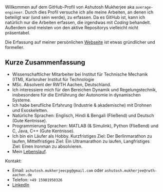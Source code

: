 Willkommen auf dem GitHub-Profil von Ashutosh Mukherjee aka `average-engineer`. Durch dies Profil versuche ich alle meine Arbeiten, an denen ich beteiligt war (und sein werde), zu erfassen. Da es GitHub ist, kann ich natürlich nur die Arbeiten erfassen, die irgendwas mit *Coding* behandelt. Außerdem sind meisten von den aktive Repositorys vielleicht nicht präsentabel.   

Die Erfassung auf meiner persönlichen [Webseite](https://average-engineer.github.io/Projects-Website-Ashutosh-Mukherjee/) ist etwas gründlicher und formeller.

## Kurze Zusammenfassung
* Wissenschaftlicher Mitarbeiter bei Institut für Technische Mechanik (ITM), Karlsruher Institut für Technologie
* MSc. Absolvent der RWTH Aachen, Deutschland.
* Ich interessiere mich für den Bereichen Dynamik und Regelungstechnik, insbesondere für die Einführung der Autonomie in dynamischen Systeme.
* Ich habe berufliche Erfahrung (Industrie & akademische) mit Drohnen und Exoskeletten.
* Natürliche Sprachen: Englisch, Hindi & Bengali (Fließend) und Deutsch (Gute Kentnisse).
* Programmierung Sprachen: MATLAB (& Simulink), Python (Fließend) und C, Java, C++ (Gute Kentnisse).
* Ich bin ein Läufer als Hobby. Kurzfristiges Ziel: Der Berlinmarathon zu laufen, Mittelfristiges Ziel: Ein Ultramarathon zu laufen, Langfristiges Ziel: Einen Ironman zu absolvieren.
* Mein [Lebenslauf](https://github.com/average-engineer/Academic-Resume/blob/main/Academic%20Resume.pdf).

Kontakt:
* Email: `ashutosh.mukherjeecpg@gmail.com` oder `ashutosh.mukherjee@rwth-aachen.de`
* Telefon: `+49 15901950326`
* [LinkedIn](https://www.linkedin.com/in/ashutosh-mukherjee-376878165/)
